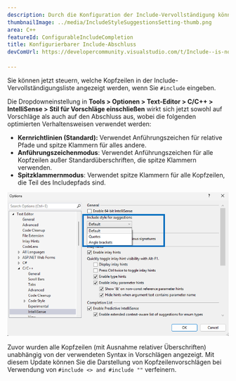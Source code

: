 ```yaml
---
description: Durch die Konfiguration der Include-Vervollständigung können Sie steuern, welche Überschriften in der Include-Vervollständigungsliste angezeigt werden.
thumbnailImage: ../media/IncludeStyleSuggestionsSetting-thumb.png
area: C++
featureId: ConfigurableIncludeCompletion
title: Konfigurierbarer Include-Abschluss
devComUrl: https://developercommunity.visualstudio.com/t/Include--is-now-behaving-the-same-as-/10538420

---
```



Sie können jetzt steuern, welche Kopfzeilen in der Include-Vervollständigungsliste angezeigt werden, wenn Sie `#include` eingeben.

Die Dropdowneinstellung in **Tools > Optionen > Text-Editor > C/C++ > IntelliSense > Stil für Vorschläge einschließen** wirkt sich jetzt sowohl auf Vorschläge als auch auf den Abschluss aus, wobei die folgenden optimierten Verhaltensweisen verwendet werden:

- **Kernrichtlinien (Standard):** Verwendet Anführungszeichen für relative Pfade und spitze Klammern für alles andere.
- **Anführungszeichenmodus**: Verwendet Anführungszeichen für alle Kopfzeilen außer Standardüberschriften, die spitze Klammern verwenden.
- **Spitzklammernmodus**: Verwendet spitze Klammern für alle Kopfzeilen, die Teil des Includepfads sind.

![Einstellung „Stil für Vorschläge einschließen”](../media/IncludeStyleSuggestionsSetting.png)

Zuvor wurden alle Kopfzeilen (mit Ausnahme relativer Überschriften) unabhängig von der verwendeten Syntax in Vorschlägen angezeigt. Mit diesem Update können Sie die Darstellung von Kopfzeilenvorschlägen bei Verwendung von `#include <> and #include ""` verfeinern.
